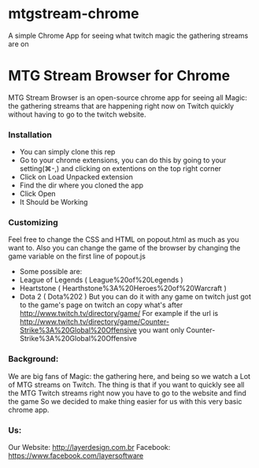 # mtgstream-chrome
A simple Chrome App for seeing what twitch magic the gathering streams are on

# MTG Stream Browser for Chrome

MTG Stream Browser is an open-source chrome app for seeing all Magic: the gathering streams that are happening right now on Twitch quickly without having to go to the twitch website.

### Installation
- You can simply clone this rep 
- Go to your chrome extensions, you can do this by going to your setting(⌘-,) and clicking on extentions on the top right corner 
- Click on Load Unpacked extension
- Find the dir where you cloned the app 
- Click Open
- It Should be Working

### Customizing
Feel free to change the CSS and HTML on popout.html as much as you want to.
Also you can change the game of the browser by changing the game variable on the first line of popout.js
  - Some possible are:
   - League of Legends ( League%20of%20Legends )
   - Heartstone ( Hearthstone%3A%20Heroes%20of%20Warcraft )
   - Dota 2 ( Dota%202 )
  But you can do it with any game on twitch just got to the game's page on twitch an copy what's after http://www.twitch.tv/directory/game/
  For example if the url is http://www.twitch.tv/directory/game/Counter-Strike%3A%20Global%20Offensive you want only Counter-Strike%3A%20Global%20Offensive

### Background:
We are big fans of Magic: the gathering here, and being so we watch a Lot of MTG streams on Twitch.
The thing is that if you want to quickly see all the MTG Twitch streams right now you have to go to the website and find the game
So we decided to make thing easier for us with this very basic chrome app.

### Us:
Our Website: http://layerdesign.com.br
Facebook: https://www.facebook.com/layersoftware
